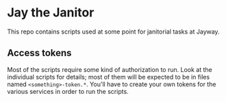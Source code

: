 # Jay the Janitor

This repo contains scripts used at some point for janitorial tasks at Jayway.

## Access tokens

Most of the scripts require some kind of authorization to run. Look at the
individual scripts for details; most of them will be expected to be in files
named `<something>-token.*`. You'll have to create your own tokens for the
various services in order to run the scripts.
